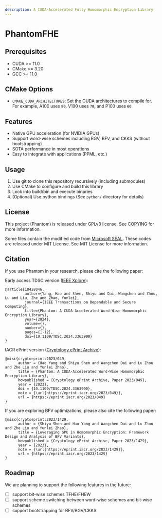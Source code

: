 ```yaml
---
description: A CUDA-Accelerated Fully Homomorphic Encryption Library
---
```


# PhantomFHE

## Prerequisites

* CUDA >= 11.0
* CMake >= 3.20
* GCC >= 11.0

## CMake Options

* `CMAKE_CUDA_ARCHITECTURES`: Set the CUDA architectures to compile for. For example, A100 uses `80`, V100 uses `70`, and P100 uses `60`.

## Features

* Native GPU acceleration (for NVIDIA GPUs)
* Support word-wise schemes including BGV, BFV, and CKKS (without bootstrapping)
* SOTA performance in most operations
* Easy to integrate with applications (PPML, etc.)

## Usage

1. Use git to clone this repository recursively (including submodules)
2. Use CMake to configure and build this library
3. Look into build/bin and execute binaries
4. (Optional) Use python bindings (See `python/` directory for details)

## License

This project (Phantom) is released under GPLv3 license. See COPYING for more information.

Some files contain the modified code from [Microsoft SEAL](https://github.com/microsoft/SEAL). These codes are released under MIT License. See MIT License for more information.

## Citation

If you use Phantom in your research, please cite the following paper:

Early access TDSC version ([IEEE Xplore](https://ieeexplore.ieee.org/document/10428046)):

```
@article{10428046,
         author={Yang, Hao and Shen, Shiyu and Dai, Wangchen and Zhou, Lu and Liu, Zhe and Zhao, Yunlei},
         journal={IEEE Transactions on Dependable and Secure Computing}, 
         title={Phantom: A CUDA-Accelerated Word-Wise Homomorphic Encryption Library}, 
         year={2024},
         volume={},
         number={},
         pages={1-12},
         doi={10.1109/TDSC.2024.3363900}
}
```

IACR ePrint version ([Cryptology ePrint Archive](https://ia.cr/2023/049)):

```
@misc{cryptoeprint:2023/049,
      author = {Hao Yang and Shiyu Shen and Wangchen Dai and Lu Zhou and Zhe Liu and Yunlei Zhao},
      title = {Phantom: A CUDA-Accelerated Word-Wise Homomorphic Encryption Library},
      howpublished = {Cryptology ePrint Archive, Paper 2023/049},
      year = {2023},
      doi = {10.1109/TDSC.2024.3363900},
      note = {\url{https://eprint.iacr.org/2023/049}},
      url = {https://eprint.iacr.org/2023/049}
}
```

If you are exploring BFV optimizations, please also cite the following paper:

```
@misc{cryptoeprint:2023/1429,
      author = {Shiyu Shen and Hao Yang and Wangchen Dai and Lu Zhou and Zhe Liu and Yunlei Zhao},
      title = {Leveraging GPU in Homomorphic Encryption: Framework Design and Analysis of BFV Variants},
      howpublished = {Cryptology ePrint Archive, Paper 2023/1429},
      year = {2023},
      note = {\url{https://eprint.iacr.org/2023/1429}},
      url = {https://eprint.iacr.org/2023/1429}
}
```

## Roadmap

We are planning to support the following features in the future:

* [ ] support bit-wise schemes TFHE/FHEW
* [ ] support scheme switching between word-wise schemes and bit-wise schemes
* [ ] support bootstrapping for BFV/BGV/CKKS
